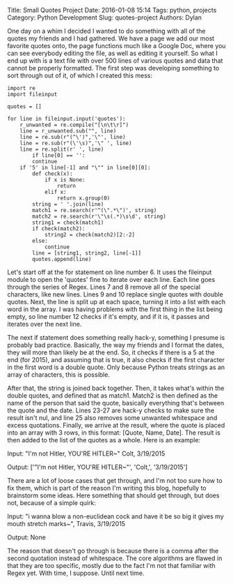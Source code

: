 Title: Small Quotes Project
Date: 2016-01-08 15:14
Tags: python, projects
Category: Python Development
Slug: quotes-project
Authors: Dylan

  One day on a whim I decided I wanted to do something with all of the quotes my friends and I had gathered. We have a page we add our
most favorite quotes onto, the page functions much like a Google Doc, where you can see everybody editing the file, as well as editing it
yourself. So what I end up with is a text file with over 500 lines of various quotes and data that cannot be properly formatted. The
first step was developing something to sort through out of it, of which I created this mess:

	import re
	import fileinput

	quotes = []

	for line in fileinput.input('quotes'):
		r_unwanted = re.compile("[\n\t\r]")
		line = r_unwanted.sub("", line)
		line = re.sub(r"(^\')",'\"', line)
		line = re.sub(r"(\'\s)",'\" ', line)
		line = re.split(r' ', line)
      		if line[0] == '':
			continue
		if '5' in line[-1] and "\"" in line[0][0]:
			def check(x):
				if x is None:
					return
				elif x:
					return x.group(0)
			string = ' '.join(line)
			match1 = re.search(r'^(\".*\")', string)
			match2 = re.search(r'\"\s(.*)\s\d', string)
			string1 = check(match1)
			if check(match2):
				string2 = check(match2)[2:-2]
			else: 
				continue
			line = [string1, string2, line[-1]]
			quotes.append(line)

Let's start off at the for statement on line number 6. It uses the fileinput module to open the 'quotes' fine to iterate over each line. Each line goes through the series of Regex. Lines 7 and 8 remove all of the special characters, like new lines. Lines 9 and 10 replace single quotes with double quotes. Next, the line is split up at each space, turning it into a list with each word in the array. I was having problems with the first thing in the list being empty, so line number 12 checks if it's empty, and if it is, it passes and iterates over the next line. 

The next if statement does something really hack-y, something I presume is probably bad practice. Basically, the way my friends and I format the dates, they will more than likely be at the end. So, it checks if there is a 5 at the end (for 2015), and assuming that is true, it also checks if the first character in the first word is a double quote. Only because Python treats strings as an array of characters, this is possible. 

After that, the string is joined back together. Then, it takes what's within the double quotes, and defined that as match1. Match2 is then defined as the name of the person that said the quote, basically everything that's between the quote and the date. Lines 23-27 are hack-y checks to make sure the result isn't nul, and line 25 also removes some unwanted whitespace and excess quotations. Finally, we arrive at the result, where the quote is placed into an array with 3 rows, in this format: [Quote, Name, Date]. The result is then added to the list of the quotes as a whole. Here is an example:

Input: "I'm not Hitler, YOU'RE HITLER~" Colt, 3/19/2015

Output: ['"I\'m not Hitler, YOU\'RE HITLER~"', 'Colt,', '3/19/2015']

There are a lot of loose cases that get through, and I'm not too sure how to fix them, which is part of the reason I'm writing this blog, hopefully to brainstorm some ideas. Here something that should get through, but does not, because of a simple quirk:

Input: "i wanna blow a non-euclidean cock and have it be so big it gives my mouth stretch marks~", Travis, 3/19/2015

Output: None

The reason that doesn't go through is because there is a comma after the second quotation instead of whitespace. The core algorithms are flawed in that they are too specific, mostly due to the fact I'm not that familiar with Regex yet. With time, I suppose. Until next time.
